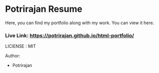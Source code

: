  # Potrirajan Resume

Here, you can find my portfolio along with my work. You can view it here.

### Live Link: https://potrirajan.github.io/html-portfolio/

LICIENSE  : MIT

Author:
- Potrirajan